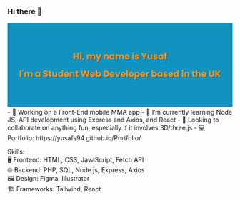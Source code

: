 ### Hi there 👋

<!--
**YusafS94/YusafS94** is a ✨ _special_ ✨ repository because its `README.md` (this file) appears on your GitHub profile.

Here are some ideas to get you started:

- 🔭 I’m currently working on ...
- 🌱 I’m currently learning ...
- 👯 I’m looking to collaborate on ...
- 🤔 I’m looking for help with ...
- 💬 Ask me about ...
- 📫 How to reach me: ...
- 😄 Pronouns: ...
- ⚡ Fun fact: ...
-->

<img src="banner.png">
- 🔭 Working on a Front-End mobile MMA app
- 🌱 I’m currently learning Node JS, API development using Express and Axios, and React
- 👯 Looking to collaborate on anything fun, especially if it involves 3D/three.js
- 💻 Portfolio: https://yusafs94.github.io/Portfolio/


Skills:
<br>
🖥️ Frontend: HTML, CSS, JavaScript, Fetch API
<br>
🌐 Backend: PHP, SQL, Node js, Express, Axios
<br>
🖼️ Design: Figma, Illustrator
<br>
🏗️ Frameworks: Tailwind, React
